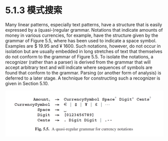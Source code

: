 # 5.1.3 模式搜索

Many linear patterns, especially text patterns, have a structure that is easily expressed by a (quasi-)regular grammar. Notations that indicate amounts of money in various currencies, for example, have the structure given by the grammar of Figure 5.5, where has been used to indicate a space symbol. Examples are $ 19.95 and ¥ 1600. Such notations, however, do not occur in isolation but are usually embedded in long stretches of text that themselves do not conform to the grammar of Figure 5.5. To isolate the notations, a recognizer (rather than a parser) is derived from the grammar that will accept arbitrary text and will indicate where sequences of symbols are found that conform to the grammar. Parsing (or another form of analysis) is deferred to a later stage. A technique for constructing such a recognizer is given in Section 5.10.

![图1](../../img/5.1.3_1-Fig.5.5.png)